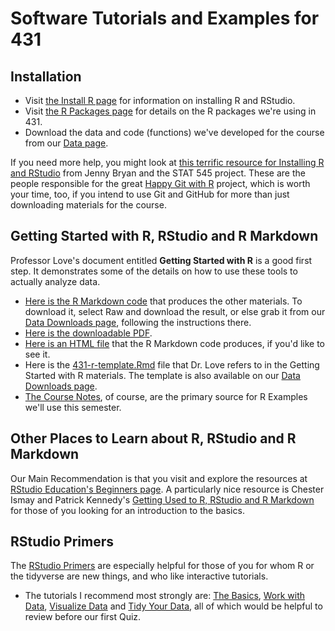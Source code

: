 # Software Tutorials and Examples for 431

## Installation

- Visit [the Install R page](https://thomaselove.github.io/431/software_install.html) for information on installing R and RStudio.
- Visit [the R Packages page](https://thomaselove.github.io/431/r_packages.html) for details on the R packages we're using in 431.
- Download the data and code (functions) we've developed for the course from our [Data page](https://github.com/THOMASELOVE/431-data).

If you need more help, you might look at [this terrific resource for Installing R and RStudio](http://stat545.com/block000_r-rstudio-install.html) from Jenny Bryan and the STAT 545 project. These are the people responsible for the great [Happy Git with R](http://happygitwithr.com/) project, which is worth your time, too, if you intend to use Git and GitHub for more than just downloading materials for the course.

## Getting Started with R, RStudio and R Markdown

Professor Love's document entitled **Getting Started with R** is a good first step. It demonstrates some of the details on how to use these tools to actually analyze data. 

- [Here is the R Markdown code](https://github.com/THOMASELOVE/431-2020/blob/master/software/01_getting_started_with_R/431-getting-started-with-R.Rmd) that produces the other materials. To download it, select Raw and download the result, or else grab it from our [Data Downloads page](https://github.com/THOMASELOVE/431-data), following the instructions there.
- [Here is the downloadable PDF](https://github.com/THOMASELOVE/431-2020/blob/master/software/01_getting_started_with_R/431-getting-started-with-R.pdf).
- [Here is an HTML file](http://rpubs.com/TELOVE/getting-started-2020) that the R Markdown code produces, if you'd like to see it.
- Here is the [431-r-template.Rmd](https://github.com/THOMASELOVE/431-2020/blob/master/software/01_getting_started_with_R/431-r-template.Rmd) file that Dr. Love refers to in the Getting Started with R materials. The template is also available on our [Data Downloads page](https://github.com/THOMASELOVE/431-data).
- [The Course Notes](https://thomaselove.github.io/431-notes/), of course, are the primary source for R Examples we'll use this semester.

## Other Places to Learn about R, RStudio and R Markdown

Our Main Recommendation is that you visit and explore the resources at  [RStudio Education's Beginners page](https://education.rstudio.com/learn/beginner/). A particularly nice resource is Chester Ismay and Patrick Kennedy's [Getting Used to R, RStudio and R Markdown](https://rbasics.netlify.app/) for those of you looking for an introduction to the basics.
 
## RStudio Primers
 
The [RStudio Primers](https://rstudio.cloud/learn/primers) are especially helpful for those of you for whom R or the tidyverse are new things, and who like interactive tutorials. 

- The tutorials I recommend most strongly are: [The Basics](https://rstudio.cloud/learn/primers/1), [Work with Data](https://rstudio.cloud/learn/primers/2), [Visualize Data](https://rstudio.cloud/learn/primers/3) and [Tidy Your Data](https://rstudio.cloud/learn/primers/4), all of which would be helpful to review before our first Quiz.
